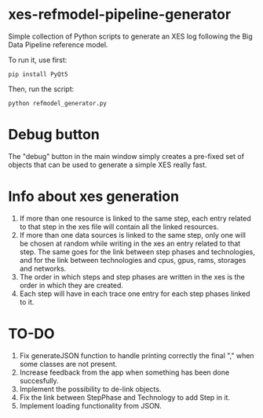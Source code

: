 # xes-refmodel-pipeline-generator
Simple collection of Python scripts to generate an XES log following the Big Data Pipeline reference model.

To run it, use first:
```
pip install PyQt5
```

Then, run the script:
```
python refmodel_generator.py
```

# Debug button

The "debug" button in the main window simply creates a pre-fixed set of objects that can be used to generate a simple XES really fast.

# Info about xes generation

1. If more than one resource is linked to the same step, each entry related to that step in the xes file will contain all the linked resources.
2. If more than one data sources is linked to the same step, only one will be chosen at random while writing in the xes an entry related to that step. The same goes for the link between step phases and technologies, and for the link between technologies and cpus, gpus, rams, storages and networks.
3. The order in which steps and step phases are written in the xes is the order in which they are created.
4. Each step will have in each trace one entry for each step phases linked to it.

# TO-DO

1. Fix generateJSON function to handle printing correctly the final "," when some classes are not present.
2. Increase feedback from the app when something has been done succesfully.
3. Implement the possibility to de-link objects.
4. Fix the link between StepPhase and Technology to add Step in it.
5. Implement loading functionality from JSON.